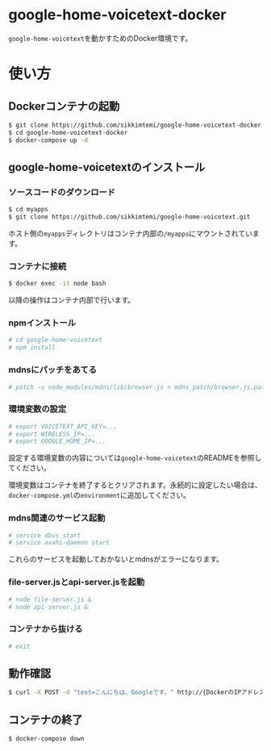 # google-home-voicetext-docker
`google-home-voicetext`を動かすためのDocker環境です。

# 使い方
## Dockerコンテナの起動

```bash
$ git clone https://github.com/sikkimtemi/google-home-voicetext-docker.git
$ cd google-home-voicetext-docker
$ docker-compose up -d
```

## google-home-voicetextのインストール

### ソースコードのダウンロード

```bash
$ cd myapps
$ git clone https://github.com/sikkimtemi/google-home-voicetext.git
```

ホスト側の`myapps`ディレクトリはコンテナ内部の`/myapps`にマウントされています。

### コンテナに接続

```bash
$ docker exec -it node bash
```

以降の操作はコンテナ内部で行います。

### npmインストール

```bash
# cd google-home-voicetext
# npm install
```

### mdnsにパッチをあてる

```bash
# patch -u node_modules/mdns/lib/browser.js < mdns_patch/browser.js.patch
```

### 環境変数の設定

```bash
# export VOICETEXT_API_KEY=...
# export WIRELESS_IP=...
# export GOOGLE_HOME_IP=...
```

設定する環境変数の内容については`google-home-voicetext`のREADMEを参照してください。

環境変数はコンテナを終了するとクリアされます。永続的に設定したい場合は、`docker-compose.yml`の`environment`に追加してください。

### mdns関連のサービス起動

```bash
# service dbus start
# service avahi-daemon start
```

これらのサービスを起動しておかないとmdnsがエラーになります。

### file-server.jsとapi-server.jsを起動

```bash
# node file-server.js &
# node api-server.js &
```

### コンテナから抜ける

```bash
# exit
```

## 動作確認

```bash
$ curl -X POST -d "text=こんにちは、Googleです。" http://{DockerのIPアドレス}:8080/google-home-voicetext
```

## コンテナの終了

```bash
$ docker-compose down
```